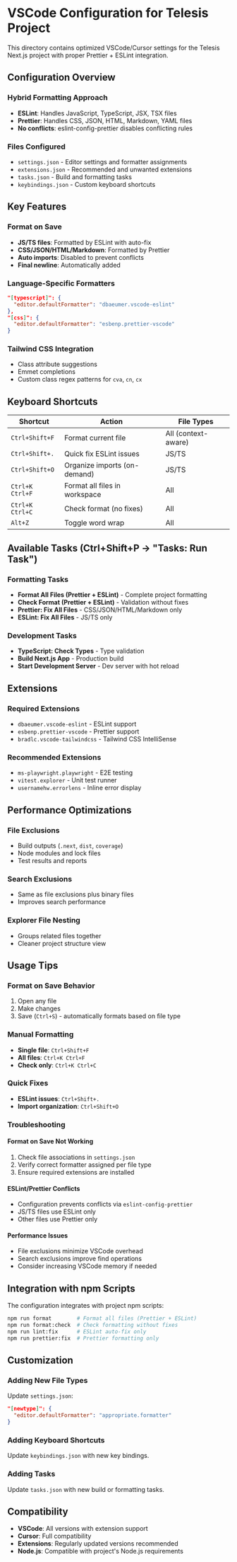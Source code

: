 # VSCode Configuration for Telesis Project

This directory contains optimized VSCode/Cursor settings for the Telesis Next.js project with proper Prettier + ESLint integration.

## Configuration Overview

### Hybrid Formatting Approach

- **ESLint**: Handles JavaScript, TypeScript, JSX, TSX files
- **Prettier**: Handles CSS, JSON, HTML, Markdown, YAML files
- **No conflicts**: eslint-config-prettier disables conflicting rules

### Files Configured

- `settings.json` - Editor settings and formatter assignments
- `extensions.json` - Recommended and unwanted extensions
- `tasks.json` - Build and formatting tasks
- `keybindings.json` - Custom keyboard shortcuts

## Key Features

### Format on Save
- **JS/TS files**: Formatted by ESLint with auto-fix
- **CSS/JSON/HTML/Markdown**: Formatted by Prettier
- **Auto imports**: Disabled to prevent conflicts
- **Final newline**: Automatically added

### Language-Specific Formatters
```json
"[typescript]": {
  "editor.defaultFormatter": "dbaeumer.vscode-eslint"
},
"[css]": {
  "editor.defaultFormatter": "esbenp.prettier-vscode"
}
```

### Tailwind CSS Integration
- Class attribute suggestions
- Emmet completions
- Custom class regex patterns for `cva`, `cn`, `cx`

## Keyboard Shortcuts

| Shortcut | Action | File Types |
|----------|--------|------------|
| `Ctrl+Shift+F` | Format current file | All (context-aware) |
| `Ctrl+Shift+.` | Quick fix ESLint issues | JS/TS |
| `Ctrl+Shift+O` | Organize imports (on-demand) | JS/TS |
| `Ctrl+K Ctrl+F` | Format all files in workspace | All |
| `Ctrl+K Ctrl+C` | Check format (no fixes) | All |
| `Alt+Z` | Toggle word wrap | All |

## Available Tasks (Ctrl+Shift+P → "Tasks: Run Task")

### Formatting Tasks
- **Format All Files (Prettier + ESLint)** - Complete project formatting
- **Check Format (Prettier + ESLint)** - Validation without fixes
- **Prettier: Fix All Files** - CSS/JSON/HTML/Markdown only
- **ESLint: Fix All Files** - JS/TS only

### Development Tasks
- **TypeScript: Check Types** - Type validation
- **Build Next.js App** - Production build
- **Start Development Server** - Dev server with hot reload

## Extensions

### Required Extensions
- `dbaeumer.vscode-eslint` - ESLint support
- `esbenp.prettier-vscode` - Prettier support
- `bradlc.vscode-tailwindcss` - Tailwind CSS IntelliSense

### Recommended Extensions
- `ms-playwright.playwright` - E2E testing
- `vitest.explorer` - Unit test runner
- `usernamehw.errorlens` - Inline error display

## Performance Optimizations

### File Exclusions
- Build outputs (`.next`, `dist`, `coverage`)
- Node modules and lock files
- Test results and reports

### Search Exclusions  
- Same as file exclusions plus binary files
- Improves search performance

### Explorer File Nesting
- Groups related files together
- Cleaner project structure view

## Usage Tips

### Format on Save Behavior
1. Open any file
2. Make changes
3. Save (`Ctrl+S`) - automatically formats based on file type

### Manual Formatting
- **Single file**: `Ctrl+Shift+F`
- **All files**: `Ctrl+K Ctrl+F`
- **Check only**: `Ctrl+K Ctrl+C`

### Quick Fixes
- **ESLint issues**: `Ctrl+Shift+.`
- **Import organization**: `Ctrl+Shift+O`

### Troubleshooting

#### Format on Save Not Working
1. Check file associations in `settings.json`
2. Verify correct formatter assigned per file type
3. Ensure required extensions are installed

#### ESLint/Prettier Conflicts
- Configuration prevents conflicts via `eslint-config-prettier`
- JS/TS files use ESLint only
- Other files use Prettier only

#### Performance Issues
- File exclusions minimize VSCode overhead
- Search exclusions improve find operations
- Consider increasing VSCode memory if needed

## Integration with npm Scripts

The configuration integrates with project npm scripts:

```bash
npm run format        # Format all files (Prettier + ESLint)
npm run format:check  # Check formatting without fixes
npm run lint:fix      # ESLint auto-fix only
npm run prettier:fix  # Prettier formatting only
```

## Customization

### Adding New File Types
Update `settings.json`:
```json
"[newtype]": {
  "editor.defaultFormatter": "appropriate.formatter"
}
```

### Adding Keyboard Shortcuts
Update `keybindings.json` with new key bindings.

### Adding Tasks
Update `tasks.json` with new build or formatting tasks.

## Compatibility

- **VSCode**: All versions with extension support
- **Cursor**: Full compatibility
- **Extensions**: Regularly updated versions recommended
- **Node.js**: Compatible with project's Node.js requirements